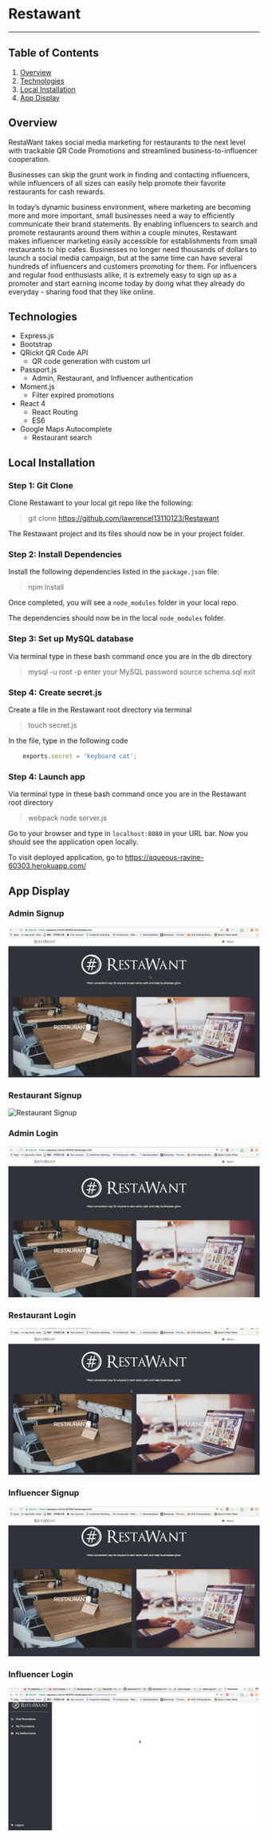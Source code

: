 # Restawant

----------

## Table of Contents 
1. [Overview](#overview)
2. [Technologies](#technologies)
3. [Local Installation](#installation)
4. [App Display](#display)

<a name="overview"></a>
## Overview 

RestaWant takes social media marketing for restaurants to the next level with trackable QR Code Promotions and streamlined business-to-influencer cooperation. 

Businesses can skip the grunt work in finding and contacting influencers, while influencers of all sizes can easily help promote their favorite restaurants for cash rewards. 

In today’s dynamic business environment, where marketing are becoming more and more important, small businesses need a way to efficiently communicate their brand statements. By enabling influencers to search and promote restaurants around them within a couple minutes, Restawant makes influencer marketing easily accessible for establishments from small restaurants to hip cafes. Businesses no longer need thousands of dollars to launch a social media campaign, but at the same time can have several hundreds of influencers and customers promoting for them. For influencers and regular food enthusiasts alike,  it is extremely easy to sign up as a promoter and start earning income today by doing what they already do everyday - sharing food that they like online. 

<a name="technologies"></a>
## Technologies

 - Express.js 
 - Bootstrap
 - QRickit QR Code API 
	 - QR code generation with custom url 
 - Passport.js
   - Admin, Restaurant, and Influencer authentication 
 - Moment.js 
	 - Filter expired promotions 
 - React 4 
	 - React Routing 
	 - ES6 
 - Google Maps Autocomplete
   - Restaurant search 

<a name="installation"></a>
## Local Installation

### Step 1: Git Clone

Clone Restawant to your local git repo like the following:

> git clone https://github.com/lawrencel13110123/Restawant

The Restawant project and its files should now be in your project folder.

### Step 2: Install Dependencies

Install the following dependencies listed in the `package.json` file: 

> npm install

Once completed, you will see a `node_modules` folder in your local repo.

The dependencies should now be in the local `node_modules` folder.

### Step 3: Set up MySQL database 

Via terminal type in these bash command once you are in the db directory 

> mysql -u root -p 
> enter your MySQL password 
> source schema.sql 
> exit 

### Step 4: Create secret.js 

Create a file in the Restawant root directory via terminal 
> touch secret.js 

In the file, type in the following code 
```javascript 
	exports.secret = 'keyboard cat';
```

### Step 4: Launch app 
Via terminal type in these bash command once you are in the Restawant root directory 

> webpack 
> node server.js 

Go to your browser and type in `localhost:8080` in your URL bar. Now you should see the application open locally.

To visit deployed application, go to https://aqueous-ravine-60303.herokuapp.com/ 

<a name="display"></a>
## App Display

### Admin Signup

![Admin Signup](/public/assets/images/admin_signup.gif)


### Restaurant Signup 

![Restaurant Signup](/public/assets/images/rest_signup.gif)

### Admin Login 

![Admin Login](/public/assets/images/admin_login.gif)

### Restaurant Login 

![Restaurant Login](/public/assets/images/rest_login.gif)

### Influencer Signup 

![Influencer Signup](/public/assets/images/inf_signup.gif)

### Influencer Login

![Influencer Login](/public/assets/images/inf_login.gif) 
